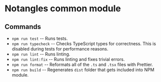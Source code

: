 # Notangles common module

## Commands

* `npm run test` -- Runs tests.
* `npm run typecheck` -- Checks TypeScript types for correctness. This is disabled during tests for performance reasons.
* `npm run lint` -- Runs linting.
* `npm run lint:fix` -- Runs linting and fixes trivial errors.
* `npm run format` -- Reformats all of the `.ts` and `.tsx` files with Prettier.
* `npm run build` -- Regenerates `dist` folder that gets included into NPM module.
